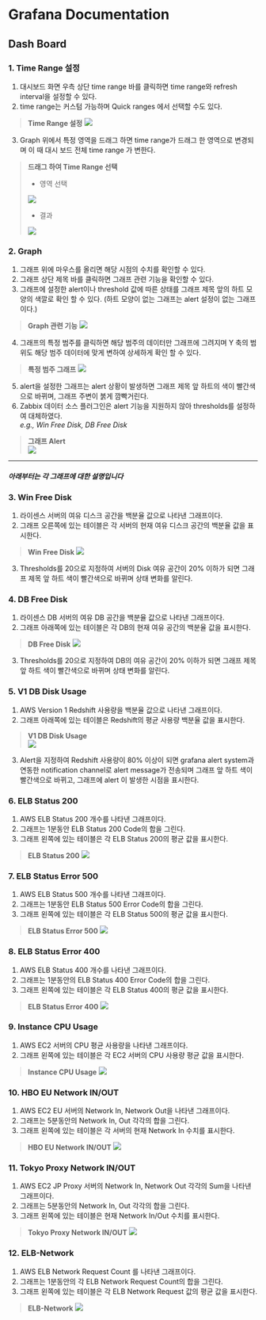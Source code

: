 # Grafana Documentation

## Dash Board
### 1. Time Range 설정
1. 대시보드 화면 우측 상단 time range 바를 클릭하면 time range와 refresh interval을 설정할 수 있다.  
2. time range는 커스텀 가능하며 Quick ranges 에서 선택할 수도 있다.

> **Time Range 설정**
> <img src="https://i.imgur.com/DRVunjL.png?1"/>

3. Graph 위에서 특정 영역을 드래그 하면 time range가 드래그 한 영역으로 변경되며 이 때 대시 보드 전체 time range 가 변한다.

> **드래그 하여 Time Range 선택**  
> - 영역 선택  
> <img src="https://i.imgur.com/doyN7Hn.png?1"/>  
>  
> - 결과  
> <img src="https://i.imgur.com/omH5EVQ.png?1"/>


### 2. Graph
1. 그래프 위에 마우스를 올리면 해당 시점의 수치를 확인할 수 있다.
2. 그래프 상단 제목 바를 클릭하면 그래프 관련 기능을 확인할 수 있다.
3. 그래프에 설정한 alert이나 threshold 값에 따른 상태를 그래프 제목 앞의 하트 모양의 색깔로 확인 할 수 있다. (하트 모양이 없는 그래프는 alert 설정이 없는 그래프이다.)

> **Graph 관련 기능**
> <img src="https://i.imgur.com/w9JYQdy.png?1"/>

4. 그래프의 특정 범주를 클릭하면 해당 범주의 데이터만 그래프에 그려지며 Y 축의 범위도 해당 범주 데이터에 맞게 변하여 상세하게 확인 할 수 있다.

> **특정 범주 그래프**
> <img src="https://i.imgur.com/qWCOmJ5.png?1"/>

5. alert을 설정한 그래프는 alert 상황이 발생하면 그래프 제목 앞 하트의 색이 빨간색으로 바뀌며, 그래프 주변이 붉게 깜빡거린다.
6. Zabbix 데이터 소스 플러그인은 alert 기능을 지원하지 않아 thresholds를 설정하여 대체하였다.  
  *e.g., Win Free Disk, DB Free Disk*

> **그래프 Alert**  
> <img src="https://i.imgur.com/IFgSw50.png"/>

----------------------------------------
#### *아래부터는 각 그래프에 대한 설명입니다*

### 3. Win Free Disk
1. 라이센스 서버의 여유 디스크 공간을 백분율 값으로 나타낸 그래프이다.
2. 그래프 오른쪽에 있는 테이블은 각 서버의 현재 여유 디스크 공간의 백분율 값을 표시한다.

> **Win Free Disk**
> <img src="https://i.imgur.com/6y8DeMJ.png"/>

3. Thresholds를 20으로 지정하여 서버의 Disk 여유 공간이 20% 이하가 되면 그래프 제목 앞 하트 색이 빨간색으로 바뀌며 상태 변화를 알린다.


### 4. DB Free Disk
1. 라이센스 DB 서버의 여유 DB 공간을 백분율 값으로 나타낸 그래프이다.
2. 그래프 아래쪽에 있는 테이블은 각 DB의 현재 여유 공간의 백분율 값을 표시한다.

> **DB Free Disk**
> <img src="https://i.imgur.com/jje99OB.png"/>

3. Thresholds를 20으로 지정하여 DB의 여유 공간이 20% 이하가 되면 그래프 제목 앞 하트 색이 빨간색으로 바뀌며 상태 변화를 알린다.


### 5. V1 DB Disk Usage
1. AWS Version 1 Redshift 사용량을 백분율 값으로 나타낸 그래프이다.
2. 그래프 아래쪽에 있는 테이블은 Redshift의 평균 사용량 백분율 값을 표시한다.

> **V1 DB Disk Usage**  
> <img src="https://i.imgur.com/HMPC0L6.png"/>

3. Alert을 지정하여 Redshift 사용량이 80% 이상이 되면 grafana alert system과 연동한 notification channel로 alert message가 전송되며 그래프 앞 하트 색이 빨간색으로 바뀌고, 그래프에 alert 이 발생한 시점을 표시한다.


### 6. ELB Status 200
1. AWS ELB Status 200 개수를 나타낸 그래프이다.
2. 그래프는 1분동안 ELB Status 200 Code의 합을 그린다.
3. 그래프 왼쪽에 있는 테이블은 각 ELB Status 200의 평균 값을 표시한다.

> **ELB Status 200**
> <img src="https://i.imgur.com/ZWZlJR9.png"/>


### 7. ELB Status Error 500
1. AWS ELB Status 500 개수를 나타낸 그래프이다.
2. 그래프는 1분동안 ELB Status 500 Error Code의 합을 그린다.
3. 그래프 왼쪽에 있는 테이블은 각 ELB Status 500의 평균 값을 표시한다.

> **ELB Status Error 500**
> <img src="https://i.imgur.com/C4nA2rI.png"/>


### 8. ELB Status Error 400
1. AWS ELB Status 400 개수를 나타낸 그래프이다.
2. 그래프는 1분동안의 ELB Status 400 Error Code의 합을 그린다.
3. 그래프 왼쪽에 있는 테이블은 각 ELB Status 400의 평균 값을 표시한다.

> **ELB Status Error 400**
> <img src="https://i.imgur.com/Vlgwl9q.png"/>


### 9. Instance CPU Usage
1. AWS EC2 서버의 CPU 평균 사용량을 나타낸 그래프이다.
2. 그래프 왼쪽에 있는 테이블은 각 EC2 서버의 CPU 사용량 평균 값을 표시한다.

> **Instance CPU Usage**
> <img src="https://i.imgur.com/QCilU90.png"/>


### 10. HBO EU Network IN/OUT
1. AWS EC2 EU 서버의 Network In, Network Out을 나타낸 그래프이다.
2. 그래프는 5분동안의 Network In, Out 각각의 합을 그린다.
3. 그래프 왼쪽에 있는 테이블은 각 서버의 현재 Network In 수치를 표시한다.

> **HBO EU Network IN/OUT**
> <img src="https://i.imgur.com/qidlFPq.png"/>


### 11. Tokyo Proxy Network IN/OUT
1. AWS EC2 JP Proxy 서버의 Network In, Network Out 각각의 Sum을 나타낸 그래프이다.
2. 그래프는 5분동안의 Network In, Out 각각의 합을 그린다.
3. 그래프 왼쪽에 있는 테이블은 현재 Network In/Out 수치를 표시한다.

> **Tokyo Proxy Network IN/OUT**
> <img src="https://i.imgur.com/Rga0MyH.png"/>


### 12. ELB-Network
1. AWS ELB Network Request Count 를 나타낸 그래프이다.
2. 그래프는 1분동안의 각 ELB Network Request Count의 합을 그린다.
3. 그래프 왼쪽에 있는 테이블은 각 ELB Network Request 값의 평균 값을 표시한다.

> **ELB-Network**
> <img src="https://i.imgur.com/dw5HoIK.png"/>
